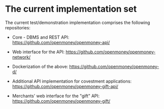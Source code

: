 # The current implementation set

The current test/demonstration implementation comprises the following repositories:

- Core - DBMS and REST API:
https://github.com/openmoney/openmoney-api/ 

- Web interface for the API:
https://github.com/openmoney/openmoney-network/

- Dockerization of the above:
https://github.com/openmoney/openmoney-d/

- Additional API implementation for covestment applications:
https://github.com/openmoney/openmoney-gift-api/

- Merchants' web interface for the "gift" API:
https://github.com/openmoney/openmoney-gift/


